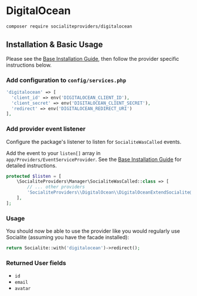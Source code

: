 # DigitalOcean

```bash
composer require socialiteproviders/digitalocean
```

## Installation & Basic Usage

Please see the [Base Installation Guide](https://socialiteproviders.com/usage/), then follow the provider specific instructions below.

### Add configuration to `config/services.php`

```php
'digitalocean' => [    
  'client_id' => env('DIGITALOCEAN_CLIENT_ID'),  
  'client_secret' => env('DIGITALOCEAN_CLIENT_SECRET'),  
  'redirect' => env('DIGITALOCEAN_REDIRECT_URI') 
],
```

### Add provider event listener

Configure the package's listener to listen for `SocialiteWasCalled` events.

Add the event to your `listen[]` array in `app/Providers/EventServiceProvider`. See the [Base Installation Guide](https://socialiteproviders.com/usage/) for detailed instructions.

```php
protected $listen = [
    \SocialiteProviders\Manager\SocialiteWasCalled::class => [
        // ... other providers
        'SocialiteProviders\\DigitalOcean\\DigitalOceanExtendSocialite@handle',
    ],
];
```

### Usage

You should now be able to use the provider like you would regularly use Socialite (assuming you have the facade installed):

```php
return Socialite::with('digitalocean')->redirect();
```

### Returned User fields

- ``id``
- ``email``
- ``avatar``
